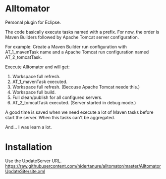 # Alltomator
Personal plugin for Eclipse.

The code basically execute tasks named with a prefix.
For now, the order is Maven Builders followed by Apache Tomcat server configuration.

For example:
Create a Maven Builder run configuration with AT_1_mavenTask name and a Apache Tomcat run configuration named AT_2_tomcatTask.

Execute Alltomator and will get:

1. Workspace full refresh.
2. AT_1_mavenTask executed.
3. Workspace full refresh. (Becouse Apache Tomcat neede this.)
4. Workspace full build.
5. Full clean/publish for all configured servers.
6. AT_2_tomcatTask executed. (Server started in debug mode.)


A good time is saved when we need execute a lot of Maven tasks before start the server.
When this tasks can't be aggregated.

And... I was learn a lot.

# Installation
Use the UpdateServer URL.
https://raw.githubusercontent.com/hidertanure/alltomator/master/AlltomatorUpdateSite/site.xml
